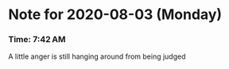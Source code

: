 # Note for 2020-08-03 (Monday)
### Time: 7:42 AM

A little anger is still hanging around from being judged
